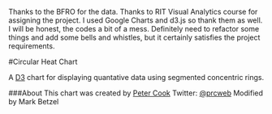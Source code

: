 Thanks to the BFRO for the data.
Thanks to RIT Visual Analytics course for assigning the project.
I used Google Charts and d3.js so thank them as well.
I will be honest, the codes a bit of a mess. Definitely need to refactor some things and add some bells and whistles, but it certainly satisfies the project requirements.


#Circular Heat Chart

A [D3](http://d3js.org) chart for displaying quantative data using segmented concentric rings.

###About
This chart was created by [Peter Cook](http://prcweb.co.uk)
Twitter: [@prcweb](http://twitter.com/prcweb)
Modified by Mark Betzel

